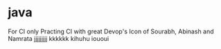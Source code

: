 # java
For CI only
Practing CI with great Devop's Icon of Sourabh, Abinash and Namrata
jjjjjjjjj
kkkkkk
kihuhu
iououi
